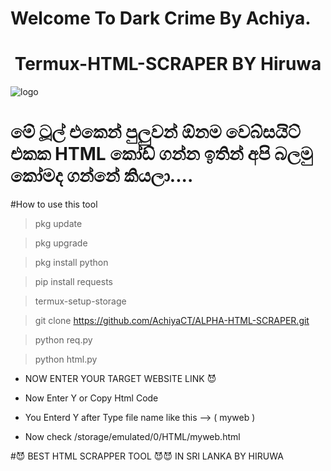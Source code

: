 #                                 Welcome To Dark Crime By Achiya.

<h1 align="center"><b>Termux-HTML-SCRAPER BY Hiruwa </b></h1>

![logo](https://telegra.ph/file/04b502d6acab526bb6a6d.png)


# මේ ටූල් එකෙන් පුලුවන් ඕනම වෙබ්සයිට් එකක HTML කෝඩ් ගන්න ඉතින් අපි බලමු කෝමද ගන්නේ කියලා....

#How to use this tool

> pkg update

> pkg upgrade

> pkg install python

> pip install requests

> termux-setup-storage

> git clone https://github.com/AchiyaCT/ALPHA-HTML-SCRAPER.git

> python req.py

> python html.py

- NOW ENTER YOUR TARGET WEBSITE LINK 😈

- Now Enter Y or Copy Html Code

- You Enterd Y after Type file name like this --> ( myweb )

- Now check /storage/emulated/0/HTML/myweb.html


#😈 BEST HTML SCRAPPER TOOL 😈😈 IN SRI LANKA BY HIRUWA
